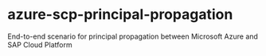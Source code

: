 # azure-scp-principal-propagation
End-to-end scenario for principal propagation between Microsoft Azure and SAP Cloud Platform

